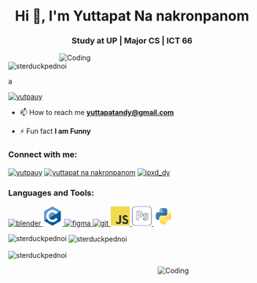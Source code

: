 <h1 align="center">Hi 👋, I'm Yuttapat Na nakronpanom</h1>
<h3 align="center">Study at UP | Major CS | ICT 66</h3>
<img align="right" alt="Coding" width="400" src="https://mir-s3-cdn-cf.behance.net/project_modules/hd/06f21a161921919.63cd7887d0a70.gif">

<p align="left"> <img src="https://komarev.com/ghpvc/?username=sterduckpednoi&label=Profile%20views&color=0e75b6&style=flat" alt="sterduckpednoi" /> </p>
a
<p align="left"> <a href="https://twitter.com/yutpauy" target="blank"><img src="https://img.shields.io/twitter/follow/yutpauy?logo=twitter&style=for-the-badge" alt="yutpauy" /></a> </p>

- 📫 How to reach me **yuttapatandy@gmail.com**

- ⚡ Fun fact **I am Funny**

<h3 align="left">Connect with me:</h3>
<p align="left">
<a href="https://twitter.com/yutpauy" target="blank"><img align="center" src="https://raw.githubusercontent.com/rahuldkjain/github-profile-readme-generator/master/src/images/icons/Social/twitter.svg" alt="yutpauy" height="30" width="40" /></a>
<a href="https://fb.com/yuttapat na nakronpanom" target="blank"><img align="center" src="https://raw.githubusercontent.com/rahuldkjain/github-profile-readme-generator/master/src/images/icons/Social/facebook.svg" alt="yuttapat na nakronpanom" height="30" width="40" /></a>
<a href="https://instagram.com/ipxd_dy" target="blank"><img align="center" src="https://raw.githubusercontent.com/rahuldkjain/github-profile-readme-generator/master/src/images/icons/Social/instagram.svg" alt="ipxd_dy" height="30" width="40" /></a>
</p>

<h3 align="left">Languages and Tools:</h3>
<p align="left"> <a href="https://www.blender.org/" target="_blank" rel="noreferrer"> <img src="https://download.blender.org/branding/community/blender_community_badge_white.svg" alt="blender" width="40" height="40"/> </a> <a href="https://www.cprogramming.com/" target="_blank" rel="noreferrer"> <img src="https://raw.githubusercontent.com/devicons/devicon/master/icons/c/c-original.svg" alt="c" width="40" height="40"/> </a> <a href="https://www.figma.com/" target="_blank" rel="noreferrer"> <img src="https://www.vectorlogo.zone/logos/figma/figma-icon.svg" alt="figma" width="40" height="40"/> </a> <a href="https://git-scm.com/" target="_blank" rel="noreferrer"> <img src="https://www.vectorlogo.zone/logos/git-scm/git-scm-icon.svg" alt="git" width="40" height="40"/> </a> <a href="https://developer.mozilla.org/en-US/docs/Web/JavaScript" target="_blank" rel="noreferrer"> <img src="https://raw.githubusercontent.com/devicons/devicon/master/icons/javascript/javascript-original.svg" alt="javascript" width="40" height="40"/> </a> <a href="https://www.photoshop.com/en" target="_blank" rel="noreferrer"> <img src="https://raw.githubusercontent.com/devicons/devicon/master/icons/photoshop/photoshop-line.svg" alt="photoshop" width="40" height="40"/> </a> <a href="https://www.python.org" target="_blank" rel="noreferrer"> <img src="https://raw.githubusercontent.com/devicons/devicon/master/icons/python/python-original.svg" alt="python" width="40" height="40"/> </a> </p>

<p><img align="left" src="https://github-readme-stats.vercel.app/api/top-langs?username=sterduckpednoi&show_icons=true&locale=en&layout=compact" alt="sterduckpednoi" /></p>

<p>&nbsp;<img align="center" src="https://github-readme-stats.vercel.app/api?username=sterduckpednoi&show_icons=true&locale=en" alt="sterduckpednoi" /></p>

<p><img align="center" src="https://github-readme-streak-stats.herokuapp.com/?user=sterduckpednoi&" alt="sterduckpednoi" /></p>

<img align="right" alt="Coding" width="200" src="https://www.reddit.com/media?url=https%3A%2F%2Fpreview.redd.it%2Fixjpow9w6yza1.gif%3Fwidth%3D480%26auto%3Dwebp%26s%3D4311f4cf64b3ec45d19409454419c7f8affc476b&rdt=45270">
